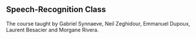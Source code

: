 ## Speech-Recognition Class

The course taught by Gabriel Synnaeve, Neil Zeghidour, Emmanuel Dupoux, Laurent Besacier and Morgane Rivera.



